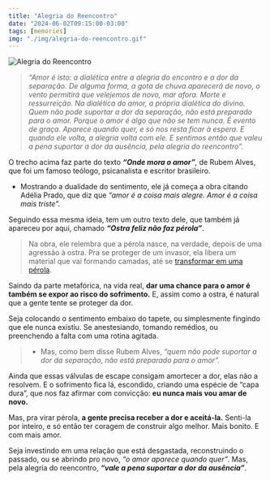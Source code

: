 ```yaml
---
title: "Alegria do Reencontro"
date: "2024-06-02T09:15:00-03:00"
tags: [memories]
img: "./img/alegria-do-reencontro.gif"
---
```


![Alegria do Reencontro](./img/alegria-do-reencontro.gif)

> _“Amor é isto: a dialética entre a alegria do encontro e a dor da separação. De alguma forma, a gota de chuva aparecerá de novo, o vento
> permitirá que velejemos de novo, mar afora. Morte e ressurreição. Na
> dialética do amor, a própria dialética do divino. Quem não pode
> suportar a dor da separação, não está preparado para o amor. Porque o
> amor é algo que não se tem nunca. É evento de graça. Aparece quando
> quer, e só nos resta ficar à espera. E quando ele volta, a alegria
> volta com ele. E sentimos então que valeu a pena suportar a dor da
> ausência, pela alegria do reencontro”._

O trecho acima faz parte do texto  _**“Onde mora o amor”**,_  de Rubem Alves, que foi um famoso teólogo, psicanalista e escritor brasileiro.

-   Mostrando a dualidade do sentimento, ele já começa a obra citando Adélia Prado, que diz que _“amor é a coisa mais alegre. Amor é a coisa mais triste”._
    

Seguindo essa mesma ideia, tem um outro texto dele, que também já apareceu por aqui, chamado  _**“Ostra feliz não faz pérola”**_.

> Na obra, ele relembra que a pérola nasce, na verdade, depois de uma agressão à ostra. Pra se proteger de um invasor, ela libera um material que vai formando camadas, até se [transformar em uma pérola](https://www.youtube.com/watch?v=KVtvNg_J5LM).

Saindo da parte metafórica, na vida real, **dar uma chance para o amor é também se expor ao risco do sofrimento.** E, assim como a ostra, é natural que a gente tente se proteger da dor.

Seja colocando o sentimento embaixo do tapete, ou simplesmente fingindo que ele nunca existiu. Se anestesiando, tomando remédios, ou preenchendo a falta com uma rotina agitada.

> -   Mas, como bem disse Rubem Alves, _“quem não pode suportar a dor da separação, não está preparado para o amor”._
    

Ainda que essas válvulas de escape consigam amortecer a dor, elas não a resolvem. E o sofrimento fica lá, escondido, criando uma espécie de “capa dura”, que nos faz afirmar com convicção:  **eu nunca mais vou amar de novo.**

Mas, pra virar pérola,  **a gente precisa receber a dor e aceitá-la.**  Senti-la por inteiro, e só então ter coragem de construir algo melhor. Mais bonito. E com mais amor.

Seja investindo em uma relação que está desgastada, reconstruindo o passado, ou se abrindo pro novo,  _“o amor aparece quando quer”_. Mas, pela alegria do reencontro,  _**“vale a pena suportar a dor da ausência”**_.
